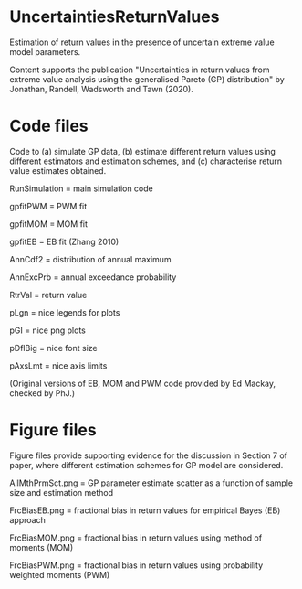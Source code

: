 # UncertaintiesReturnValues

Estimation of return values in the presence of uncertain extreme value model parameters.

Content supports the publication "Uncertainties in return values from extreme value analysis using the generalised Pareto (GP) distribution" by Jonathan, Randell, Wadsworth and Tawn (2020).

# Code files

Code to (a) simulate GP data, (b) estimate different return values using different estimators and estimation schemes, and (c) characterise return value estimates obtained.

RunSimulation = main simulation code

gpfitPWM = PWM fit

gpfitMOM = MOM fit

gpfitEB = EB fit (Zhang 2010)

AnnCdf2 = distribution of annual maximum

AnnExcPrb = annual exceedance probability

RtrVal = return value

pLgn = nice legends for plots

pGI = nice png plots

pDflBig = nice font size

pAxsLmt = nice axis limits

(Original versions of EB, MOM and PWM code provided by Ed Mackay, checked by PhJ.)

# Figure files

Figure files provide supporting evidence for the discussion in Section 7 of paper, where different estimation schemes for GP model are considered.

AllMthPrmSct.png = GP parameter estimate scatter as a function of sample size and estimation method

FrcBiasEB.png = fractional bias in return values for empirical Bayes (EB) approach

FrcBiasMOM.png = fractional bias in return values using method of moments (MOM)

FrcBiasPWM.png = fractional bias in return values using probability weighted moments (PWM)

